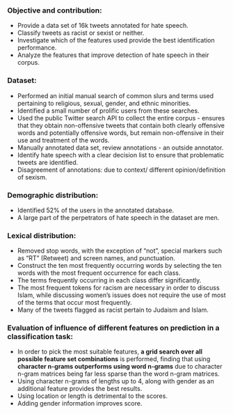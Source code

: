 ### Objective and contribution:
- Provide a data set of 16k tweets annotated for hate speech.
- Classify tweets as racist or sexist or neither.
- Investigate which of the features used provide the best identification performance.
- Analyze the features that improve detection of hate speech in their corpus.

### Dataset:
- Performed an initial manual search of common slurs and terms used pertaining to religious, sexual, gender, and ethnic minorities.
- Identified a small number of prolific users from these searches.
- Used the public Twitter search API to collect the entire corpus - ensures that they obtain non-offensive tweets that contain both clearly offensive words and potentially offensive words, but remain non-offensive in their use and treatment of the words.
- Manually annotated data set, review annotations - an outside annotator.
- Identify hate speech with a clear decision list to ensure that problematic tweets are identified.
- Disagreement of annotations: due to context/ different opinion/definition of sexism.

### Demographic distribution:
- Identified 52% of the users in the annotated database.
- A large part of the perpetrators of hate speech in the dataset are men.

### Lexical distribution:
- Removed stop words, with the exception of “not”, special markers such as “RT” (Retweet) and screen names, and punctuation.
- Construct the ten most frequently occurring words by selecting the ten words with the most frequent occurrence for each class. 
- The terms frequently occurring in each class differ significantly.
- The most frequent tokens for racism are necessary in order to discuss Islam, while discussing women’s issues does not require the use of most of the terms that occur most frequently.
- Many of the tweets flagged as racist pertain to Judaism and Islam.

### Evaluation of influence of different features on prediction in a classification task:
- In order to pick the most suitable features, **a grid search over all possible feature set combinations** is performed, finding that using **character n-grams outperforms using word n-grams** due to character n-gram matrices being far less sparse than the word n-gram matrices.
- Using character n-grams of lengths up to 4, along with gender as an additional feature provides the best results.
- Using location or length is detrimental to the scores.
- Adding gender information improves score.
